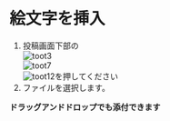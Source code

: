 # 絵文字を挿入

1. 投稿画面下部の  
![toot3](https://dl.thedesk.top/media/toot3.PNG)  
![toot7](https://dl.thedesk.top/media/toot7.PNG)  
![toot12](https://dl.thedesk.top/media/toot12.PNG)を押してください
1. ファイルを選択します。

__ドラッグアンドドロップでも添付できます__
